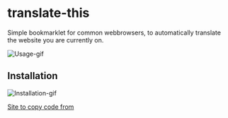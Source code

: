 # translate-this
Simple bookmarklet for common webbrowsers, to automatically translate the website you are currently on.

![Usage-gif](https://gist.github.com/toluschr/29042c926caed2ce6979d1b8fbea51a8/raw/546df7c724f0588557d9532f76cda9b38e987f59/usage.gif)

## Installation

![Installation-gif](https://gist.githubusercontent.com/toluschr/29042c926caed2ce6979d1b8fbea51a8/raw/f09ea8e6194c3b60d60a22f159e5d912eb99fcae/installation.gif)

[Site to copy code from](https://raw.githubusercontent.com/toluschr/translate-this/master/translate-this.js)
